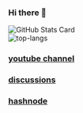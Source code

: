 ### Hi there 👋

![GitHub Stats Card](https://github-readme-stats.vercel.app/api?username=LeoAndo&show_icons=true&theme=highcontrast)<br>
![top-langs](https://github-readme-stats.vercel.app/api/top-langs/?username=LeoAndo&layout=compact&show_icons=true&theme=highcontrast)<br>

### [youtube channel](https://www.youtube.com/channel/UCRHmqbpPfcZrZjr4Zeiq4Tw)

### [discussions](https://github.com/LeoAndo/LeoAndo/discussions)

### [hashnode](https://hashnode.com/@leoleo)
